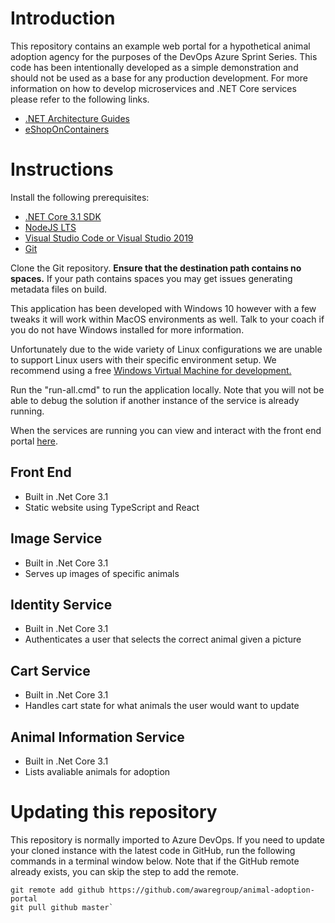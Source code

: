 # Introduction
This repository contains an example web portal for a hypothetical animal adoption agency for the purposes of the DevOps Azure Sprint Series. This code has been intentionally developed as a simple demonstration and should not be used as a base for any production development. For more information on how to develop microservices and .NET Core services please refer to the following links.

- [.NET Architecture Guides](https://dotnet.microsoft.com/learn/dotnet/architecture-guides)
- [eShopOnContainers](https://github.com/dotnet-architecture/eShopOnContainers)


# Instructions

Install the following prerequisites:
- [.NET Core 3.1 SDK](https://dotnet.microsoft.com/download/dotnet-core/3.1)
- [NodeJS LTS](https://nodejs.org/en/download/)
- [Visual Studio Code or Visual Studio 2019](https://visualstudio.microsoft.com/downloads/)
- [Git](https://git-scm.com/download/win)

Clone the Git repository. **Ensure that the destination path contains no spaces.** If your path contains spaces you may get issues generating metadata files on build.

This application has been developed with Windows 10 however with a few tweaks it will work within MacOS environments as well. Talk to your coach if you do not have Windows installed for more information.

Unfortunately due to the wide variety of Linux configurations we are unable to support Linux users with their specific environment setup. We recommend using a free [Windows Virtual Machine for development.](https://developer.microsoft.com/en-us/windows/downloads/virtual-machines/)

Run the "run-all.cmd" to run the application locally. Note that you will not be able to debug the solution if another instance of the service is already running.

When the services are running you can view and interact with the front end portal [here](https://localhost:9001).

## Front End
- Built in .Net Core 3.1
- Static website using TypeScript and React

## Image Service
- Built in .Net Core 3.1
- Serves up images of specific animals

## Identity Service
- Built in .Net Core 3.1
- Authenticates a user that selects the correct animal given a picture

## Cart Service
- Built in .Net Core 3.1
- Handles cart state for what animals the user would want to update

## Animal Information Service
- Built in .Net Core 3.1
- Lists avaliable animals for adoption


# Updating this repository
This repository is normally imported to Azure DevOps. If you need to update your cloned instance with the latest code in GitHub, run the following commands in a terminal window below. Note that if the GitHub remote already exists, you can skip the step to add the remote.

```batch 
git remote add github https://github.com/awaregroup/animal-adoption-portal
git pull github master`
```


